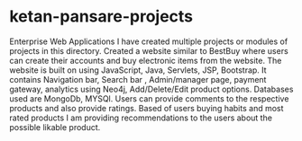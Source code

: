 # ketan-pansare-projects

Enterprise Web Applications
I have created multiple projects or modules of projects in this directory.
Created a website similar to BestBuy where users can create their accounts and buy electronic items from the website.
The website is built on using JavaScript, Java, Servlets, JSP, Bootstrap.
It contains Navigation bar, Search bar , Admin/manager page, payment gateway, analytics using Neo4j, Add/Delete/Edit product options.
Databases used are MongoDb, MYSQl.
Users can provide comments to the respective products and also provide ratings.
Based of users buying habits and most rated products  I am providing recommendations to the users about the possible likable product.
